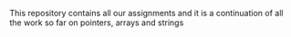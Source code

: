 This repository contains all our assignments and it is a continuation of all the work so far on pointers, arrays and strings